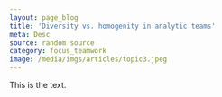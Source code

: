 ```yaml
---
layout: page_blog
title: 'Diversity vs. homogenity in analytic teams'
meta: Desc
source: random source
category: focus_teamwork
image: /media/imgs/articles/topic3.jpeg
---
```


This is the text.